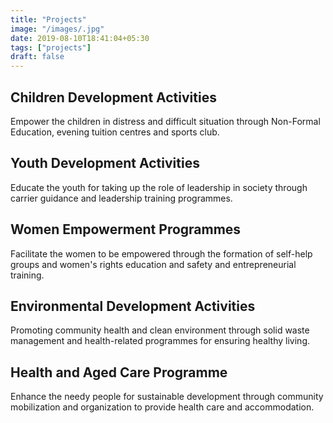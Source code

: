 ```yaml
---
title: "Projects"
image: "/images/.jpg"
date: 2019-08-10T18:41:04+05:30
tags: ["projects"]
draft: false
---
```


## Children Development Activities
Empower the children in distress and difficult situation through Non-Formal Education, evening tuition centres and sports club.

## Youth Development Activities
Educate the youth for taking up the role of leadership in society through carrier guidance and leadership training programmes.

## Women Empowerment Programmes
Facilitate the women to be empowered through the formation of self-help groups and women's rights education and safety and entrepreneurial training.

## Environmental Development Activities
Promoting community health and clean environment through solid waste management and health-related programmes for ensuring healthy living. 

## Health and Aged Care Programme
Enhance the needy people for sustainable development through community mobilization and organization to provide health care and accommodation.   

